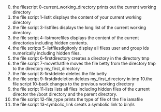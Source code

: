 0. the filescript 0-current_working_directory prints out the current working directory
2. the file script 1-listit displays the content of your current working directory
3. the file script 3-listfiles displays the long list of the current working directory.
4. the file script 4-listmorefiles displays the content of the current directories including hidden contents.
5. the file scripts 5-listfilesdigitonly display all filess user and group ids numerically including hidden files.
6. the file script 6-firstdirectory creates a directory in the directory tmp
7. the file script 7-movethatfile moves the file betty from the directory tmp to the directory my_first_directory
8. the file script 8-firstdelete deletes the file betty
9. the file script 9-firstdirdeletion deletes my_first_directory in tmp
10.the file script 10-back changes to the previous working directory
11. the file script 11-lists lists all files including hidden files of the current director the /boot directory and the parent directory.
12. the file script 12-file_type prints the type of file of the file iamafile
13. the file script 13-symbolic_link creats a symbolic link to bin/ls
